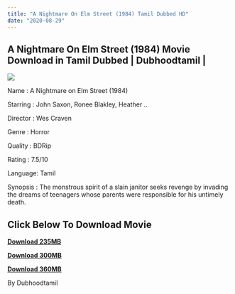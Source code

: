 ```yaml
---
title: "A Nightmare On Elm Street (1984) Tamil Dubbed HD"
date: "2020-08-29"
---
```


## A Nightmare On Elm Street (1984) Movie Download in Tamil Dubbed | Dubhoodtamil |

[![](https://1.bp.blogspot.com/-iIA8sJ83dM4/Xq1hZeLEU8I/AAAAAAAAA_4/JbmpfuOtOX4tne3inQ5gOaPWEICsnGOGACNcBGAsYHQ/w400-h301/nightmareonelmstreet84.jpg)](https://1.bp.blogspot.com/-iIA8sJ83dM4/Xq1hZeLEU8I/AAAAAAAAA_4/JbmpfuOtOX4tne3inQ5gOaPWEICsnGOGACNcBGAsYHQ/s1600/nightmareonelmstreet84.jpg)

Name : A Nightmare on Elm Street (1984) 

Starring : John Saxon, Ronee Blakley, Heather .. 

Director : Wes Craven 

Genre : Horror 

Quality : BDRip 

Rating : 7.5/10

Language: Tamil

Synopsis : The monstrous spirit of a slain janitor seeks revenge by invading the dreams of teenagers whose parents were responsible for his untimely death.

## **Click Below To Download Movie**

**[Download 235MB](https://oncehelp.com/Nightmara-1)**

**[Download 300MB](https://oncehelp.com/Nightmara-2)**

**[Download 360MB](https://oncehelp.com/Nightmara-3)**

By Dubhoodtamil
